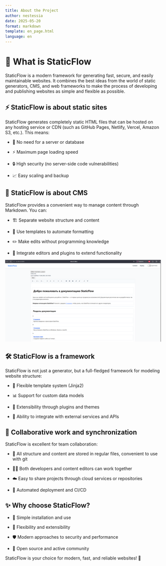 ```yaml
---
title: About the Project
author: nestessia
date: 2025-05-20
format: markdown
template: en_page.html
language: en
---
```


# 🎯 What is StaticFlow

StaticFlow is a modern framework for generating fast, secure, and easily maintainable websites. It combines the best ideas from the world of static generators, CMS, and web frameworks to make the process of developing and publishing websites as simple and flexible as possible.

## ⚡ StaticFlow is about static sites

StaticFlow generates completely static HTML files that can be hosted on any hosting service or CDN (such as GitHub Pages, Netlify, Vercel, Amazon S3, etc.). This means:

- 🚀 No need for a server or database

- ⚡ Maximum page loading speed

- 🔒 High security (no server-side code vulnerabilities)

- 📈 Easy scaling and backup

## 📝 StaticFlow is about CMS

StaticFlow provides a convenient way to manage content through Markdown. You can:

- 🏗️ Separate website structure and content

- 🎨 Use templates to automate formatting

- ✏️ Make edits without programming knowledge

- 🔌 Integrate editors and plugins to extend functionality


![StaticFlow CMS](/media/block_editor.png)


## 🛠️ StaticFlow is a framework

StaticFlow is not just a generator, but a full-fledged framework for modeling website structure:

- 🎨 Flexible template system (Jinja2)

- 📊 Support for custom data models

- 🔌 Extensibility through plugins and themes

- 🔗 Ability to integrate with external services and APIs

## 👥 Collaborative work and synchronization

StaticFlow is excellent for team collaboration:

- 📁 All structure and content are stored in regular files, convenient to use with git

- 👨‍💻 Both developers and content editors can work together

- ☁️ Easy to share projects through cloud services or repositories

- 🔄 Automated deployment and CI/CD

## ✨ Why choose StaticFlow?

- 🚀 Simple installation and use

- 🔧 Flexibility and extensibility

- 🛡️ Modern approaches to security and performance

- 🌟 Open source and active community

StaticFlow is your choice for modern, fast, and reliable websites! 🎉 
